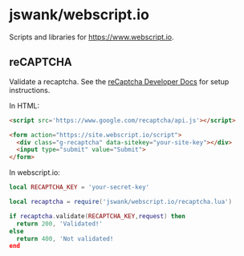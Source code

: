 # jswank/webscript.io

Scripts and libraries for https://www.webscript.io.

## reCAPTCHA

Validate a recaptcha.  See the [reCaptcha Developer Docs](https://developers.google.com/recaptcha/)
for setup instructions.

In HTML:
```html
<script src='https://www.google.com/recaptcha/api.js'></script>

<form action="https://site.webscript.io/script">
  <div class="g-recaptcha" data-sitekey="your-site-key"></div>
  <input type="submit" value="Submit">
</form>
```

In webscript.io:

```lua
local RECAPTCHA_KEY = 'your-secret-key'

local recaptcha = require('jswank/webscript.io/recaptcha.lua') 

if recaptcha.validate(RECAPTCHA_KEY,request) then
  return 200, 'Validated!'
else
  return 400, 'Not validated!
end
```
